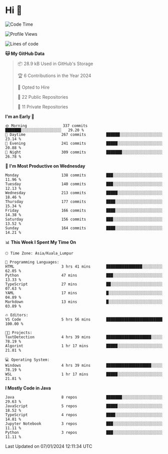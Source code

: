 <h1>Hi 👋</h1>

<!--START_SECTION:waka-->
![Code Time](http://img.shields.io/badge/Code%20Time-463%20hrs%2013%20mins-blue)

![Profile Views](http://img.shields.io/badge/Profile%20Views-14-blue)

![Lines of code](https://img.shields.io/badge/From%20Hello%20World%20I%27ve%20Written-1.2%20million%20lines%20of%20code-blue)

**🐱 My GitHub Data** 

> 📦 28.9 kB Used in GitHub's Storage 
 > 
> 🏆 6 Contributions in the Year 2024
 > 
> 💼 Opted to Hire
 > 
> 📜 22 Public Repositories 
 > 
> 🔑 11 Private Repositories 
 > 
**I'm an Early 🐤** 

```text
🌞 Morning                337 commits         ███████░░░░░░░░░░░░░░░░░░   29.20 % 
🌆 Daytime                267 commits         ██████░░░░░░░░░░░░░░░░░░░   23.14 % 
🌃 Evening                241 commits         █████░░░░░░░░░░░░░░░░░░░░   20.88 % 
🌙 Night                  309 commits         ███████░░░░░░░░░░░░░░░░░░   26.78 % 
```
📅 **I'm Most Productive on Wednesday** 

```text
Monday                   138 commits         ███░░░░░░░░░░░░░░░░░░░░░░   11.96 % 
Tuesday                  140 commits         ███░░░░░░░░░░░░░░░░░░░░░░   12.13 % 
Wednesday                213 commits         █████░░░░░░░░░░░░░░░░░░░░   18.46 % 
Thursday                 177 commits         ████░░░░░░░░░░░░░░░░░░░░░   15.34 % 
Friday                   166 commits         ████░░░░░░░░░░░░░░░░░░░░░   14.38 % 
Saturday                 156 commits         ███░░░░░░░░░░░░░░░░░░░░░░   13.52 % 
Sunday                   164 commits         ████░░░░░░░░░░░░░░░░░░░░░   14.21 % 
```


📊 **This Week I Spent My Time On** 

```text
🕑︎ Time Zone: Asia/Kuala_Lumpur

💬 Programming Languages: 
HTML                     3 hrs 41 mins       ████████████████░░░░░░░░░   62.05 % 
Python                   47 mins             ███░░░░░░░░░░░░░░░░░░░░░░   13.33 % 
TypeScript               27 mins             ██░░░░░░░░░░░░░░░░░░░░░░░   07.63 % 
YAML                     17 mins             █░░░░░░░░░░░░░░░░░░░░░░░░   04.89 % 
Markdown                 13 mins             █░░░░░░░░░░░░░░░░░░░░░░░░   03.89 % 

🔥 Editors: 
VS Code                  5 hrs 56 mins       █████████████████████████   100.00 % 

🐱‍💻 Projects: 
TaxtDetection            4 hrs 39 mins       ████████████████████░░░░░   78.19 % 
Algorint                 1 hr 17 mins        █████░░░░░░░░░░░░░░░░░░░░   21.81 % 

💻 Operating System: 
Windows                  4 hrs 39 mins       ████████████████████░░░░░   78.19 % 
WSL                      1 hr 17 mins        █████░░░░░░░░░░░░░░░░░░░░   21.81 % 
```

**I Mostly Code in Java** 

```text
Java                     8 repos             ███████░░░░░░░░░░░░░░░░░░   29.63 % 
JavaScript               5 repos             █████░░░░░░░░░░░░░░░░░░░░   18.52 % 
TypeScript               4 repos             ████░░░░░░░░░░░░░░░░░░░░░   14.81 % 
Jupyter Notebook         3 repos             ███░░░░░░░░░░░░░░░░░░░░░░   11.11 % 
Python                   3 repos             ███░░░░░░░░░░░░░░░░░░░░░░   11.11 % 
```




 Last Updated on 07/01/2024 12:11:34 UTC
<!--END_SECTION:waka-->

